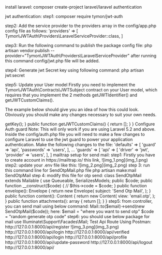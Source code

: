 install laravel:
composer create-project laravel/laravel authentication

jwt authentication:
step1:
composer require tymon/jwt-auth

step2:
Add the service provider to the providers array in the config/app.php config file as follows: 
'providers' => [ Tymon\JWTAuth\Providers\LaravelServiceProvider::class, ]

step3:
Run the following command to publish the package config file:
 php artisan vendor:publish --provider="Tymon\JWTAuth\Providers\LaravelServiceProvider"
after running this command config/jwt.php file will be added.

step4:
Generate jwt Secret key using following command:
php artisan jwt:secret

step5:
Update your User model
Firstly you need to implement the Tymon\JWTAuth\Contracts\JWTSubject contract on your User model, which requires that you implement the 2 methods getJWTIdentifier() and getJWTCustomClaims().

The example below should give you an idea of how this could look. Obviously you should make any changes necessary to suit your own needs.

<?php

namespace App;

use Tymon\JWTAuth\Contracts\JWTSubject;
use Illuminate\Notifications\Notifiable;
use Illuminate\Foundation\Auth\User as Authenticatable;

class User extends Authenticatable implements JWTSubject
{
    use Notifiable;


    public function getJWTIdentifier()
    {
        return $this->getKey();
    }

    public function getJWTCustomClaims()
    {
        return [];
    }
}

Configure Auth guard
Note: This will only work if you are using Laravel 5.2 and above.

Inside the config/auth.php file you will need to make a few changes to configure Laravel to use the jwt guard to power your application authentication.

Make the following changes to the file:

'defaults' => [
    'guard' => 'api',
    'passwords' => 'users',
],

...

'guards' => [
    'api' => [
        'driver' => 'jwt',
        'provider' => 'users',
    ],
]

mailtrap setup for send mail:
step1:
Firstly you have to create account in https://mailtrap.io/ this link,
![img_1.png](img_1.png)

step2:
update your .env file like this:
![img_2.png](img_2.png)

step 3:
run this command line for SendOtpMail.php file
php artisan make:mail SendOtpMail

step 4:
modify this file for otp send:
class SendOtpMail extends Mailable
{
    use Queueable, SerializesModels;

    public $code;
    public function __construct($code)
    {
        //
        $this->code = $code;
    }

    public function envelope(): Envelope
    {
        return new Envelope(
            subject: 'Send Otp Mail',
        );
    }

    public function content(): Content
    {
        return new Content(
            view: 'email.otp',
        );
    }
    
    public function attachments(): array
    {
        return [];
    }
}

step5:
from controller, you can send mail using below command:
Mail::to($email)->send(new SendOtpMail($code));
here:
$email = "where you want to send otp"
$code = "random generate otp code"

step6:
you should use below package for mail
use Illuminate\Support\Facades\Mail;


Test Api Route Using Postman:
http://127.0.0.1:8000/api/register
![img_3.png](img_3.png)
http://127.0.0.1:8000/api/login
http://127.0.0.1:8000/api/verified
http://127.0.0.1:8000/api/login
http://127.0.0.1:8000/api/profile
http://127.0.0.1:8000/api/update-password
http://127.0.0.1:8000/api/logout
http://127.0.0.1:8000/api/




